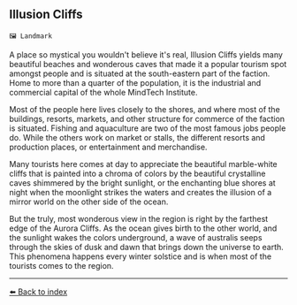 ## Illusion Cliffs

`🖼️ Landmark`

A place so mystical you wouldn't believe it's real, Illusion Cliffs yields many beautiful beaches and wonderous caves that made it a popular tourism spot amongst people and is situated at the south-eastern part of the faction.
Home to more than a quarter of the population, it is the industrial and commercial capital of the whole MindTech Institute.

Most of the people here lives closely to the shores, and where most of the buildings, resorts, markets, and other structure for commerce of the faction is situated. Fishing and aquaculture are two of the most famous jobs people do. While the others work on market or stalls, the different resorts and production places, or entertainment and merchandise.

Many tourists here comes at day to appreciate the beautiful marble-white cliffs that is painted into a chroma of colors by the beautiful crystalline caves shimmered by the bright sunlight, or the enchanting blue shores at night when the moonlight strikes the waters and creates the illusion of a mirror world on the other side of the ocean.

But the truly, most wonderous view in the region is right by the farthest edge of the Aurora Cliffs. As the ocean gives birth to the other world, and the sunlight wakes the colors underground, a wave of australis seeps through the skies of dusk and dawn that brings down the universe to earth.
This phenomena happens every winter solstice and is when most of the tourists comes to the region.



----------
[⬅️ Back to index](../#e630_s)